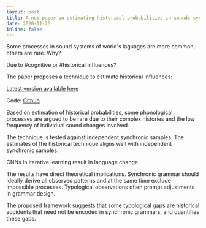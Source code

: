 ```yaml
---
layout: post
title: A new paper on estimating historical probabilities in sounds systems of world's languages to appear in Phonology
date: 2020-11-26
inline: false
---
```


Some processes in sound systems of world's laguages are more common, others are rare. Why? 

Due to #cognitive or #historical influences?

The paper proposes a technique to estimate historical influences:

[Latest version available here](https://ling.auf.net/lingbuzz/004299)

Code: [Github](https://github.com/gbegus/BSC)

Based on estimation of historical probabilities, some phonological processes are argued to be rare due to their complex histories and the low frequency of individual sound changes involved.

The technique is tested against independent synchronic samples. The estimates of the historical technique aligns well with independent synchronic samples.

<div class="row">
    <div class="col-sm mt-3 mt-md-0">
        <img class="img-fluid rounded z-depth-1" src="{{ '/assets/img/syn.jpg' | relative_url }}" alt="" title="example image"/>
    </div>
</div>
<div class="caption">
    CNNs in iterative learning result in language change.
</div>

The results have direct theoretical implications. Synchronic grammar should ideally derive all observed patterns and at the same time exclude impossible processes. Typological observations often prompt adjustments in grammar design.

The proposed framework suggests that some typological gaps are historical accidents that need not be encoded in synchronic grammars, and quantifies these gaps.